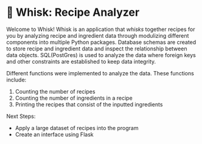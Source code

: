 # 🥣 Whisk: Recipe Analyzer
Welcome to Whisk! Whisk is an application that _whisks_ together recipes for you by analyzing recipe and ingredient data through modulizing different components into multiple Python packages. Database schemas are created to store recipe and ingredient data and inspect the relationship between data objects. SQL(PostGres) is used to analyze the data where foreign keys and other constraints are established to keep data integrity. 

Different functions were implemented to analyze the data. These functions include: 
1. Counting the number of recipes
2. Counting the number of ingredients in a recipe
3. Printing the recipes that consist of the inputted ingredients

Next Steps:
- Apply a large dataset of recipes into the program
- Create an interface using Flask
